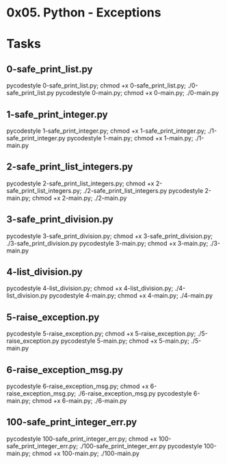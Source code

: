 # 0x05. Python - Exceptions

# Tasks
## 0-safe_print_list.py
pycodestyle 0-safe_print_list.py; chmod +x 0-safe_print_list.py; ./0-safe_print_list.py
pycodestyle 0-main.py; chmod +x 0-main.py; ./0-main.py

## 1-safe_print_integer.py
pycodestyle 1-safe_print_integer.py; chmod +x 1-safe_print_integer.py; ./1-safe_print_integer.py
pycodestyle 1-main.py; chmod +x 1-main.py; ./1-main.py

## 2-safe_print_list_integers.py
pycodestyle 2-safe_print_list_integers.py; chmod +x 2-safe_print_list_integers.py; ./2-safe_print_list_integers.py
pycodestyle 2-main.py; chmod +x 2-main.py; ./2-main.py

## 3-safe_print_division.py
pycodestyle 3-safe_print_division.py; chmod +x 3-safe_print_division.py; ./3-safe_print_division.py
pycodestyle 3-main.py; chmod +x 3-main.py; ./3-main.py

## 4-list_division.py
pycodestyle 4-list_division.py; chmod +x 4-list_division.py; ./4-list_division.py
pycodestyle 4-main.py; chmod +x 4-main.py; ./4-main.py

## 5-raise_exception.py
pycodestyle 5-raise_exception.py; chmod +x 5-raise_exception.py; ./5-raise_exception.py
pycodestyle 5-main.py; chmod +x 5-main.py; ./5-main.py

## 6-raise_exception_msg.py
pycodestyle 6-raise_exception_msg.py; chmod +x 6-raise_exception_msg.py; ./6-raise_exception_msg.py
pycodestyle 6-main.py; chmod +x 6-main.py; ./6-main.py

## 100-safe_print_integer_err.py
pycodestyle 100-safe_print_integer_err.py; chmod +x 100-safe_print_integer_err.py; ./100-safe_print_integer_err.py
pycodestyle 100-main.py; chmod +x 100-main.py; ./100-main.py

## 